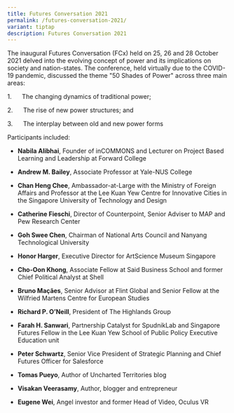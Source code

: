 ```yaml
---
title: Futures Conversation 2021
permalink: /futures-conversation-2021/
variant: tiptap
description: Futures Conversation 2021
---
```

<p>The inaugural Futures Conversation (FCx) held on 25, 26 and 28 October
2021 delved into the evolving concept of power and its implications on
society and nation-states. The conference, held virtually due to the COVID-19
pandemic, discussed the theme "50 Shades of Power" across three main areas:</p>
<p>1.&nbsp;&nbsp;&nbsp;&nbsp;&nbsp; The changing dynamics of traditional
power;</p>
<p>2.&nbsp;&nbsp;&nbsp;&nbsp;&nbsp; The rise of new power structures; and</p>
<p>3.&nbsp;&nbsp;&nbsp;&nbsp;&nbsp; The interplay between old and new power
forms</p>
<p></p>
<p>Participants included:</p>
<ul data-tight="true" class="tight">
<li>
<p><strong>Nabila Alibhai</strong>, Founder of inCOMMONS and Lecturer on
Project Based Learning and Leadership at Forward College</p>
</li>
<li>
<p><strong>Andrew M. Bailey</strong>, Associate Professor at Yale-NUS College</p>
</li>
<li>
<p><strong>Chan Heng Chee</strong>, Ambassador-at-Large with the Ministry
of Foreign Affairs and Professor at the Lee Kuan Yew Centre for Innovative
Cities in the Singapore University of Technology and Design</p>
</li>
<li>
<p><strong>Catherine Fieschi</strong>, Director of Counterpoint, Senior Adviser
to MAP and Pew Research Center</p>
</li>
<li>
<p><strong>Goh Swee Chen</strong>, Chairman of National Arts Council and
Nanyang Technological University</p>
</li>
<li>
<p><strong>Honor Harger</strong>, Executive Director for ArtScience Museum
Singapore</p>
</li>
<li>
<p><strong>Cho-Oon Khong</strong>, Associate Fellow at Said Business School
and former Chief Political Analyst at Shell</p>
</li>
<li>
<p><strong>Bruno Maçães</strong>, Senior Advisor at Flint Global and Senior
Fellow at the Wilfried Martens Centre for European Studies</p>
</li>
<li>
<p><strong>Richard P. O’Neill</strong>, President of The Highlands Group</p>
</li>
<li>
<p><strong>Farah H. Sanwari</strong>, Partnership Catalyst for SpudnikLab
and Singapore Futures Fellow in the Lee Kuan Yew School of Public Policy
Executive Education unit</p>
</li>
<li>
<p><strong>Peter Schwartz</strong>, Senior Vice President of Strategic Planning
and Chief Futures Officer for Salesforce</p>
</li>
<li>
<p><strong>Tomas Pueyo</strong>, Author of Uncharted Territories blog</p>
</li>
<li>
<p><strong>Visakan Veerasamy</strong>, Author, blogger and entrepreneur</p>
</li>
<li>
<p><strong>Eugene Wei</strong>, Angel investor and former Head of Video,
Oculus VR</p>
</li>
</ul>
<p></p>
